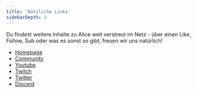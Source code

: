 ```yaml
---
title: 'Nützliche Links'
sidebarDepth: 3
---
```

<link rel="stylesheet" href="/css/speechbubbles.css">

Du findest weitere Inhalte zu Alice weit verstreut im Netz - über einen Like, Follow, Sub oder was es sonst so gibt, freuen wir uns natürlich!
- [Homepage](https://projectalice.io)
- [Community](https://community.projectalice.io)
- [Youtube](https://www.youtube.com/channel/UC6mQG2SZALQH0YwASnroI8g)
- [Twitch](https://www.twitch.tv/psychokiller1888)
- [Twitter](https://twitter.com/ProjectAliceOrg)
- [Discord](https://discord.gg/C6HNtzV)
